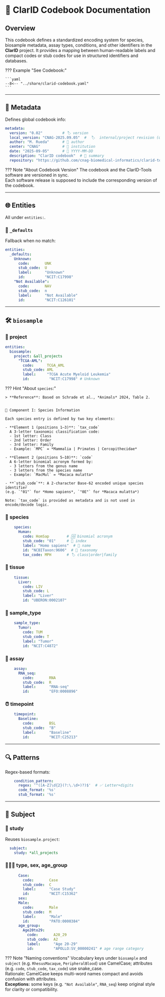# 📘 ClarID Codebook Documentation

## Overview

This codebook defines a standardized encoding system for species, biosample metadata, assay types, conditions, and other identifiers in the **ClarID** project. It provides a mapping between human-readable labels and compact codes or stub codes for use in structured identifiers and databases.

??? Example "See Codebook:"

    ```yaml
    --8<-- "../share/clarid-codebook.yaml"
    ```

---

## 📝 Metadata

Defines global codebook info:

```yaml
metadata:
  version: "0.02"         # 🏷️ version
  local_version: "CNAG-2025.09.05"  #  🏷️  internal/project revision (optional)
  author: "M. Rueda"      # 👤 author
  center: "CNAG"          # 🏢 institution
  date: "2025-09-05"      # 📅 YYYY-MM-DD
  description: "ClarID codebook"  # 📝 summary
  repository: "https://github.com/cnag-biomedical-informatics/clarid-tools"  # 🔗 repo URL
```

??? Note "About Codebook Version"
    The codebook and the ClarID-Tools software are versioned in sync.  
    Each software release is supposed to include the corresponding version of the codebook.

---

## 🌐 Entities

All under `entities:`.

### 🔄 `_defaults`
Fallback when no match:

```yaml
entities:
  _defaults:
    Unknown:
      code:       UNK
      stub_code:  U
      label:      "Unknown"
      id:         "NCIT:C17998"
    "Not Available":
      code:       NAV
      stub_code:  n
      label:      "Not Available"
      id:         "NCIT:C126101"
```

---

## 🛠️ `biosample`

### 📁 project
```yaml
entities:
  biosample:
    project: &all_projects
      "TCGA-AML":
        code:      TCGA_AML
        stub_code: AML
        label:     "TCGA Acute Myeloid Leukemia"
        id:         "NCIT:C17998" # Unknown
```

??? Hint "About `species`:"

    > **Reference**: Based on Schrade et al., *Animals* 2024, Table 2.


    🧬 Component I: Species Information

    Each species entry is defined by two key elements:

    - **Element 1 (positions 1–3)**: `tax_code`
      A 3-letter taxonomic classification code:
      - 1st letter: Class
      - 2nd letter: Order
      - 3rd letter: Family
      - Example: `MPC` = *Mammalia | Primates | Cercopithecidae*

    - **Element 2 (positions 5–10)**: `code`
      A 6-letter binomial acronym formed by:
      - 3 letters from the genus name
      - 3 letters from the species name
      - Example: `MacMul` = *Macaca mulatta*

    - **`stub_code`**: A 2-character Base-62 encoded unique species identifier
    (e.g. `"01"` for *Homo sapiens*, `"0E"` for *Macaca mulatta*)

    Note: `tax_code` is provided as metadata and is not used in encode/decode logic.

### 🧬 species
```yaml
    species:
      Human:
        code: HomSap        # 🆔 binomial acronym
        stub_code: "01"     # 🔢 index
        label: "Homo sapiens"  # 📖 name
        id: "NCBITaxon:9606"  # 🔗 taxonomy
        tax_code: MPH       # 🏷️ class|order|family
```

### 🏥 tissue
```yaml
    tissue:
      Liver:
        code: LIV
        stub_code: L
        label: "Liver"
        id: "UBERON:0002107"
```

### 🧪 sample_type
```yaml
    sample_type:
      Tumor:
        code: TUM
        stub_code: T
        label: "Tumor"
        id: "NCIT:C4872"
```

### 🔬 assay
```yaml
    assay:
      RNA_seq:
        code:       RNA
        stub_code:  R
        label:      "RNA-seq"
        id:         "EFO:0008896"
```

### ⏰ timepoint
```yaml
    timepoint:
      Baseline:
        code:       BSL
        stub_code:  "B"
        label:      "Baseline"
        id:         "NCIT:C25213"
```

---

## 🔍 Patterns

Regex-based formats:

```yaml
    condition_pattern:
      regex: '^([A-Z]\d{2}(?:\.\d+)?)$'  # ✅ Letter+digits
      code_format: '%s'
      stub_format: '%s'
```

---

## 👥 Subject

### 🔄 study
Reuses `biosample.project`:

```yaml
  subject:
    study: *all_projects
```

### 🧑‍🤝‍🧑 type, sex, age_group
```yaml
      Case:
        code:       Case
        stub_code:  C
        label:      "Case Study"
        id:         "NCIT:C15362"
      sex:
      Male:
        code:       Male
        stub_code:  M
        label:      "Male"
        id:         "PATO:0000384"
      age_group:
        Age20to29:
          code:       A20_29
          stub_code:  A2
          label:      "Age 20-29"
          id:         "APOLLO:SV_00000241" # age range category

```
??? Note "Naming conventions"
    Vocabulary keys under `biosample` and `subject` (e.g. `RhesusMacaque`, `PeripheralBlood`) use CamelCase; attributes (e.g. `code`, `stub_code`, `tax_code`) use snake_case.  
    Rationale: CamelCase keeps multi-word names compact and avoids confusion with attributes.  
    **Exceptions:** some keys (e.g. `"Not Available"`, `RNA_seq`) keep original style for clarity or compatibility.
